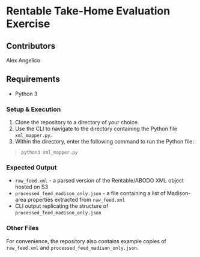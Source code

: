 # Rentable Take-Home Evaluation Exercise

## Contributors
Alex Angelico

## Requirements

- Python 3

### Setup & Execution

1. Clone the repository to a directory of your choice.
2. Use the CLI to navigate to the directory containing the Python file `xml_mapper.py`.
3. Within the directory, enter the following command to run the Python file:
>`python3 xml_mapper.py`

### Expected Output

- `raw_feed.xml` - a parsed version of the Rentable/ABODO XML object hosted on S3
- `processed_feed_madison_only.json` - a file containing a list of Madison-area properties extracted from `raw_feed.xml`
- CLI output replicating the structure of  `processed_feed_madison_only.json`

### Other Files
For convenience, the repository also contains example copies of `raw_feed.xml` and `processed_feed_madison_only.json`.
